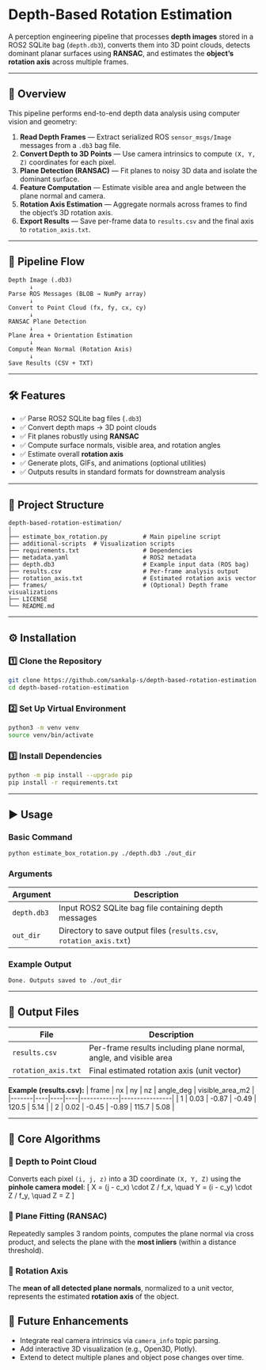 # Depth-Based Rotation Estimation

A perception engineering pipeline that processes **depth images** stored in a ROS2 SQLite bag (`depth.db3`), converts them into 3D point clouds, detects dominant planar surfaces using **RANSAC**, and estimates the **object’s rotation axis** across multiple frames.

---

## 🧠 Overview

This pipeline performs end-to-end depth data analysis using computer vision and geometry:

1. **Read Depth Frames** — Extract serialized ROS `sensor_msgs/Image` messages from a `.db3` bag file.
2. **Convert Depth to 3D Points** — Use camera intrinsics to compute `(X, Y, Z)` coordinates for each pixel.
3. **Plane Detection (RANSAC)** — Fit planes to noisy 3D data and isolate the dominant surface.
4. **Feature Computation** — Estimate visible area and angle between the plane normal and camera.
5. **Rotation Axis Estimation** — Aggregate normals across frames to find the object’s 3D rotation axis.
6. **Export Results** — Save per-frame data to `results.csv` and the final axis to `rotation_axis.txt`.

---

## 🧩 Pipeline Flow

```
Depth Image (.db3)
      ↓
Parse ROS Messages (BLOB → NumPy array)
      ↓
Convert to Point Cloud (fx, fy, cx, cy)
      ↓
RANSAC Plane Detection
      ↓
Plane Area + Orientation Estimation
      ↓
Compute Mean Normal (Rotation Axis)
      ↓
Save Results (CSV + TXT)
```

---

## 🛠️ Features

- ✅ Parse ROS2 SQLite bag files (`.db3`)
- ✅ Convert depth maps → 3D point clouds
- ✅ Fit planes robustly using **RANSAC**
- ✅ Compute surface normals, visible area, and rotation angles
- ✅ Estimate overall **rotation axis**
- ✅ Generate plots, GIFs, and animations (optional utilities)
- ✅ Outputs results in standard formats for downstream analysis

---

## 📂 Project Structure

```
depth-based-rotation-estimation/
│
├── estimate_box_rotation.py          # Main pipeline script
├── additional-scripts  # Visualization scripts
├── requirements.txt                  # Dependencies
├── metadata.yaml                     # ROS2 metadata
├── depth.db3                         # Example input data (ROS bag)
├── results.csv                       # Per-frame analysis output
├── rotation_axis.txt                 # Estimated rotation axis vector
├── frames/                           # (Optional) Depth frame visualizations
├── LICENSE
└── README.md
```

---

## ⚙️ Installation

### 1️⃣ Clone the Repository
```bash
git clone https://github.com/sankalp-s/depth-based-rotation-estimation.git
cd depth-based-rotation-estimation
```

### 2️⃣ Set Up Virtual Environment
```bash
python3 -m venv venv
source venv/bin/activate
```

### 3️⃣ Install Dependencies
```bash
python -m pip install --upgrade pip
pip install -r requirements.txt
```

---

## ▶️ Usage

### Basic Command
```bash
python estimate_box_rotation.py ./depth.db3 ./out_dir
```

### Arguments
| Argument | Description |
|-----------|--------------|
| `depth.db3` | Input ROS2 SQLite bag file containing depth messages |
| `out_dir` | Directory to save output files (`results.csv`, `rotation_axis.txt`) |

### Example Output
```
Done. Outputs saved to ./out_dir
```

---

## 📄 Output Files

| File | Description |
|------|--------------|
| `results.csv` | Per-frame results including plane normal, angle, and visible area |
| `rotation_axis.txt` | Final estimated rotation axis (unit vector) |

**Example (results.csv):**
| frame | nx | ny | nz | angle_deg | visible_area_m2 |
|-------|----|----|----|------------|----------------|
| 1 | 0.03 | -0.87 | -0.49 | 120.5 | 5.14 |
| 2 | 0.02 | -0.45 | -0.89 | 115.7 | 5.08 |

---

## 🧮 Core Algorithms

### 🔹 Depth to Point Cloud
Converts each pixel `(i, j, z)` into a 3D coordinate `(X, Y, Z)` using the **pinhole camera model**:
\[
X = (j - c_x) \cdot Z / f_x, \quad
Y = (i - c_y) \cdot Z / f_y, \quad
Z = Z
\]

### 🔹 Plane Fitting (RANSAC)
Repeatedly samples 3 random points, computes the plane normal via cross product, and selects the plane with the **most inliers** (within a distance threshold).

### 🔹 Rotation Axis
The **mean of all detected plane normals**, normalized to a unit vector, represents the estimated **rotation axis** of the object.

## 🧠 Future Enhancements
- Integrate real camera intrinsics via `camera_info` topic parsing.  
- Add interactive 3D visualization (e.g., Open3D, Plotly).  
- Extend to detect multiple planes and object pose changes over time.
